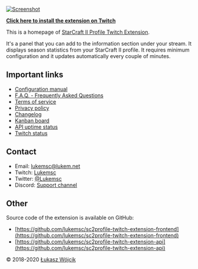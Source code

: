 [![Screenshot](https://sc2pte.lukem.net/images/sc2pte-img.jpg)](https://www.twitch.tv/ext/wg56zk271bqja047pknv3pk65m0rbr)

**[Click here to install the extension on Twitch](https://www.twitch.tv/ext/wg56zk271bqja047pknv3pk65m0rbr)**

This is a homepage of [StarCraft II Profile Twitch Extension](https://www.twitch.tv/ext/wg56zk271bqja047pknv3pk65m0rbr).

It's a panel that you can add to the information section under your stream. It displays season statistics from your StarCraft II profile. It requires minimum configuration and it updates automatically every couple of minutes.

## Important links

* [Configuration manual](./howto/)
* [F.A.Q. - Frequently Asked Questions](./faq/)
* [Terms of service](./tos/)
* [Privacy policy](./privacy/)
* [Changelog](./changelog/)
* [Kanban board](https://github.com/orgs/lukemnet/projects/1)
* [API uptime status](https://sc2pte-status.lukem.net/)
* [Twitch status](https://twitchstatus.com/)

## Contact

* Email: [lukemsc@lukem.net](mailto:lukemsc@lukem.net)
* Twitch: [Lukemsc](http://twitch.tv/lukemsc)
* Twitter: [@Lukemsc](http://twitter.com/lukemsc)
* Discord: [Support channel](http://discord.gg/MTcWc4p)

## Other

Source code of the extension is available on GitHub:

* [https://github.com/lukemsc/sc2profile-twitch-extension-frontend](https://github.com/lukemsc/sc2profile-twitch-extension-frontend)
* [https://github.com/lukemsc/sc2profile-twitch-extension-api](https://github.com/lukemsc/sc2profile-twitch-extension-api)

&copy; 2018-2020 [Łukasz Wójcik](https://www.lukaszwojcik.net)
